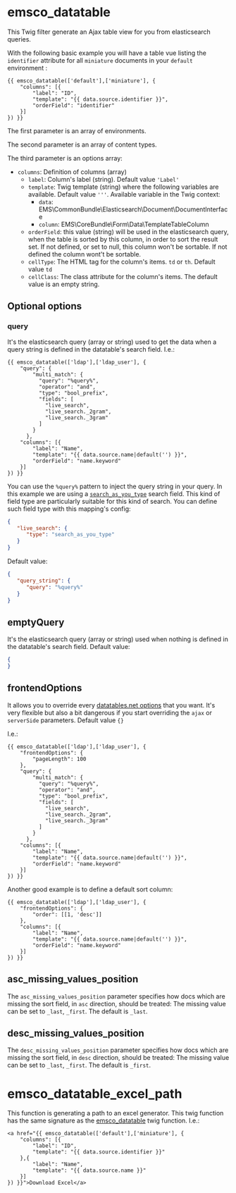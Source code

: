 # emsco_datatable

This Twig filter generate an Ajax table view for you from elasticsearch queries. 

With the following basic example you will have a table vue listing the `identifier` attribute for all `miniature` documents in your `default` environment  :

```twig
{{ emsco_datatable(['default'],['miniature'], {
    "columns": [{
        "label": "ID",
        "template": "{{ data.source.identifier }}",
        "orderField": "identifier"
    }]
}) }}
```

The first parameter is an array of environments.

The second parameter is an array of content types.

The third parameter is an options array:

 - `columns`: Definition of columns (array)
    - `label`: Column's label (string). Default value `'Label'`
    - `template`: Twig template (string) where the following variables are available. Default value `'''`. Available variable in the Twig context:
        - `data`: EMS\CommonBundle\Elasticsearch\Document\DocumentInterface
        - `column`: EMS\CoreBundle\Form\Data\TemplateTableColumn
    - `orderField`: this value (string) will be used in the elasticsearch query, when the table is sorted by this column, in order to sort the result set. If not defined, or set to null, this column won't be sortable. If not defined the column wont't be sortable.
    - `cellType`: The HTML tag for the column's items. `td` or `th`. Default value `td`
    - `cellClass`: The class attribute for the column's items. The default value is an empty string.  
   
## Optional options

### query
It's the elasticsearch query (array or string) used to get the data when a query string is defined in the datatable's search field. I.e.:

```twig
{{ emsco_datatable(['ldap'],['ldap_user'], {
    "query": {
        "multi_match": {
          "query": "%query%",
          "operator": "and",
          "type": "bool_prefix",
          "fields": [
            "live_search",
            "live_search._2gram",
            "live_search._3gram"
          ]
        }
      },
    "columns": [{
        "label": "Name",
        "template": "{{ data.source.name|default('') }}",
        "orderField": "name.keyword"
    }]
}) }}
```

You can use the `%query%` pattern to inject the query string in your query. In this example we are using a [`search_as_you_type`](https://www.elastic.co/guide/en/elasticsearch/reference/7.x/search-as-you-type.html) search field. This kind of field type are particularly suitable for this kind of search. You can define such field type with this mapping's config:

```json
{
   "live_search": {
      "type": "search_as_you_type"
   }
}
```

Default value:

```json
{
   "query_string": {
      "query": "%query%"
   }
}
```

## emptyQuery

It's the elasticsearch query (array or string) used when nothing is defined in the datatable's search field. Default value:

```json
{
}
```
## frontendOptions

It allows you to override every [datatables.net options](https://datatables.net/reference/option/) that you want. It's very flexible but also a bit dangerous if you start overriding the `ajax` or `serverSide` parameters. Default value `{}`

I.e.:
```twig
{{ emsco_datatable(['ldap'],['ldap_user'], {
    "frontendOptions": {
        "pageLength": 100
    },
    "query": {
        "multi_match": {
          "query": "%query%",
          "operator": "and",
          "type": "bool_prefix",
          "fields": [
            "live_search",
            "live_search._2gram",
            "live_search._3gram"
          ]
        }
      },
    "columns": [{
        "label": "Name",
        "template": "{{ data.source.name|default('') }}",
        "orderField": "name.keyword"
    }]
}) }}
```

Another good example is to define a default sort column:

```twig
{{ emsco_datatable(['ldap'],['ldap_user'], {
    "frontendOptions": {
        "order": [[1, 'desc']]
    },
    "columns": [{
        "label": "Name",
        "template": "{{ data.source.name|default('') }}",
        "orderField": "name.keyword"
    }]
}) }}
```


## asc_missing_values_position

The `asc_missing_values_position` parameter specifies how docs which are missing the sort field, in `asc` direction, should be treated: The missing value can be set to `_last`, `_first`. The default is `_last`.

## desc_missing_values_position

The `desc_missing_values_position` parameter specifies how docs which are missing the sort field, in `desc` direction, should be treated: The missing value can be set to `_last`, `_first`. The default is `_first`.

# emsco_datatable_excel_path

This function is generating a path to an excel generator. This twig function has the same signature as the [emsco_datatable](#emsco_datatable) twig function. I.e.:

```twig
<a href="{{ emsco_datatable(['default'],['miniature'], {
    "columns": [{
        "label": "ID",
        "template": "{{ data.source.identifier }}"
    },{
        "label": "Name",
        "template": "{{ data.source.name }}"
    }]
}) }}">Download Excel</a>
```
